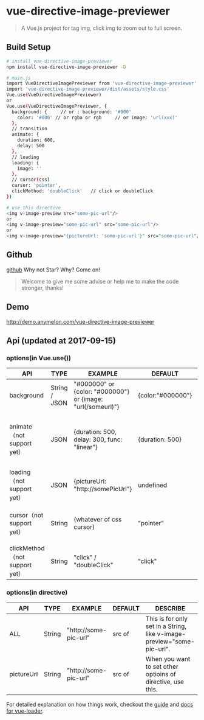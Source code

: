 # vue-directive-image-previewer

> A Vue.js project for tag img, click img to zoom out to full screen.

## Build Setup

``` bash
# install vue-directive-image-previewer
npm install vue-directive-image-previewer -D

# main.js
import VueDirectiveImagePreviewer from 'vue-directive-image-previewer'
import 'vue-directive-image-previewer/dist/assets/style.css'
Vue.use(VueDirectiveImagePreviewer)	
or
Vue.use(VueDirectiveImagePreviewer, {
  background: {     // or : background: '#000'
    color: '#000' // or rgba or rgb     // or image: 'url(xxx)'
  },
  // transition
  animate: {
    duration: 600,
    delay: 500
  },
  // loading
  loading: {
    image: ''
  },
  // cursor(css)
  cursor: 'pointer',
  clickMethod: 'doubleClick'   // click or doubleClick
})

# use this directive
<img v-image-preview src="some-pic-url"/>
or 
<img v-image-preview="some-pic-url" src="some-pic-url"/>
or
<img v-image-preview="{pictureUrl: 'some-pic-url'}" src="some-pic-url"/>
```

## Github
[github](https://github.com/wszxdhr/vue-directive-image-previewer.git)   Why not Star? Why? Come on!

> Welcome to give me some advise or help me to make the code stronger, thanks!

## Demo

http://demo.anymelon.com/vue-directive-image-previewer

## Api    (updated at 2017-09-15)

### options(in Vue.use())

| API                          | TYPE          | EXAMPLE                                  | DEFAULT           | DESCRIBE                                 |
| ---------------------------- | ------------- | ---------------------------------------- | ----------------- | ---------------------------------------- |
| background                   | String / JSON | "#000000" or {color: "#000000"} or {image: "url(/someurl)"} | {color:"#000000"} | Background css of wrapper                |
| animate（not support yet）     | JSON          | {duration: 500, delay: 300, func: "linear"} | {duration: 500}   | Transition css of image(typeof field "duration" must be Number) |
| loading（not support yet）     | JSON          | {pictureUrl: "http://somePicUrl"}        | undefined         | Settings of image when it is loading     |
| cursor（not support yet）      | String        | (whatever of css cursor)                 | "pointer"         | Cursor css of image which has directive "v-image-preview" |
| clickMethod（not support yet） | String        | "click" / "doubleClick"                  | "click"           | Method of opening image, **not for closing** |

### options(in directive)

| API        | TYPE   | EXAMPLE               | DEFAULT      | DESCRIBE                                 |
| ---------- | ------ | --------------------- | ------------ | ---------------------------------------- |
| ALL        | String | "http://some-pic-url" | src of <img> | This is for only set in a String, like v-image-preview="some-pic-url". |
| pictureUrl | String | "http://some-pic-url" | src of <img> | When you want to set other optioins of directive, use this. |


For detailed explanation on how things work, checkout the [guide](http://vuejs-templates.github.io/webpack/) and [docs for vue-loader](http://vuejs.github.io/vue-loader).
